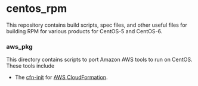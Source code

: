 centos_rpm
==========

This repository contains build scripts, spec files, and other useful files for building RPM for various products for CentOS-5 and CentOS-6. 

### aws_pkg

This directory contains scripts to port Amazon AWS tools to run on CentOS. These tools include

* The [cfn-init](http://docs.aws.amazon.com/AWSCloudFormation/latest/UserGuide/cfn-init.html) for [AWS CloudFormation](http://docs.aws.amazon.com/AWSCloudFormation/latest/UserGuide/Welcome.html).
